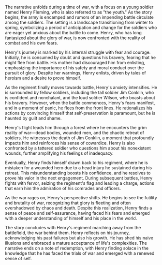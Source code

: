 The narrative unfolds during a time of war, with a focus on a young soldier named Henry Fleming, who is also referred to as "the youth." As the story begins, the army is encamped and rumors of an impending battle circulate among the soldiers. The setting is a landscape transitioning from winter to spring, symbolizing a period of anticipation and change for the soldiers who are eager yet anxious about the battle to come. Henry, who has long fantasized about the glory of war, is now confronted with the reality of combat and his own fears.

Henry's journey is marked by his internal struggle with fear and courage. Initially, he is consumed by doubt and questions his bravery, fearing that he might flee from battle. His mother had discouraged him from enlisting, emphasizing the importance of his safety and moral conduct over the pursuit of glory. Despite her warnings, Henry enlists, driven by tales of heroism and a desire to prove himself.

As the regiment finally moves towards battle, Henry's anxiety intensifies. He is surrounded by fellow soldiers, including the tall soldier Jim Conklin, who is confident and nonchalant, and the loud soldier Wilson, who boasts about his bravery. However, when the battle commences, Henry's fears manifest, and in a moment of panic, he flees from the front lines. He rationalizes his actions by convincing himself that self-preservation is paramount, but he is haunted by guilt and shame.

Henry's flight leads him through a forest where he encounters the grim reality of war—dead bodies, wounded men, and the chaotic retreat of soldiers. He witnesses the death of Jim Conklin, a moment that profoundly impacts him and reinforces his sense of cowardice. Henry is also confronted by a tattered soldier who questions him about his nonexistent wounds, further amplifying his feelings of inadequacy.

Eventually, Henry finds himself drawn back to his regiment, where he is mistaken for a wounded hero due to a head injury he sustained during his retreat. This misunderstanding boosts his confidence, and he resolves to prove his valor in the next engagement. During subsequent battles, Henry fights with fervor, seizing the regiment's flag and leading a charge, actions that earn him the admiration of his comrades and officers.

As the war rages on, Henry's perspective shifts. He begins to see the futility and brutality of war, recognizing that glory is fleeting and often overshadowed by chaos and death. Despite this realization, Henry finds a sense of peace and self-assurance, having faced his fears and emerged with a deeper understanding of himself and his place in the world.

The story concludes with Henry's regiment marching away from the battlefield, the war behind them. Henry reflects on his journey, acknowledging his past failures but also his growth. He has shed his naive illusions and embraced a mature acceptance of life's complexities. The narrative ends on a note of redemption, with Henry finding solace in the knowledge that he has faced the trials of war and emerged with a renewed sense of self.